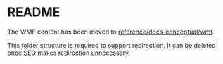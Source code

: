 # README

The WMF content has been moved to [reference/docs-conceptual/wmf](https://github.com/MicrosoftDocs/PowerShell-Docs/tree/staging/reference/docs-conceptual/wmf).

This folder structure is required to support redirection. It can be deleted once SEO makes
redirection unnecessary.

